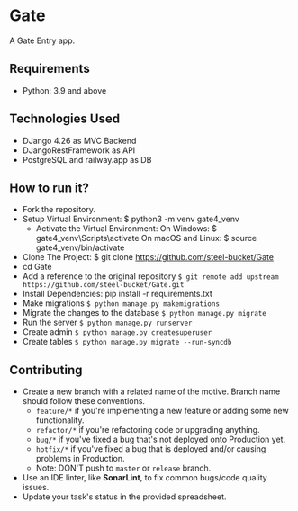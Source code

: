 # Gate

A Gate Entry app.

## Requirements

* Python: 3.9 and above

## Technologies Used
* DJango 4.26 as MVC Backend
* DJangoRestFramework as API
* PostgreSQL and railway.app as DB

## How to run it?

* Fork the repository.
* Setup Virtual Environment: $ python3 -m venv gate4_venv
    * Activate the Virtual Environment:
      On Windows: $ gate4_venv\Scripts\activate
      On macOS and Linux: $ source gate4_venv/bin/activate
* Clone The Project: $ git clone https://github.com/steel-bucket/Gate
* cd Gate
* Add a reference to the original repository `$ git remote add upstream https://github.com/steel-bucket/Gate.git`
* Install Dependencies: pip install -r requirements.txt
* Make migrations `$ python manage.py makemigrations`
* Migrate the changes to the database `$ python manage.py migrate`
* Run the server `$ python manage.py runserver`
* Create admin `$ python manage.py createsuperuser`
* Create tables `$ python manage.py migrate --run-syncdb`

## Contributing

* Create a new branch with a related name of the motive. Branch name should follow these conventions.
    - `feature/*` if you're implementing a new feature or adding some new functionality.
    - `refactor/*` if you're refactoring code or upgrading anything.
    - `bug/*` if you've fixed a bug that's not deployed onto Production yet.
    - `hotfix/*` if you've fixed a bug that is deployed and/or causing problems in Production.
    - Note: DON'T push to `master` or `release` branch.
* Use an IDE linter, like **SonarLint**, to fix common bugs/code quality issues.
* Update your task's status in the provided spreadsheet.
